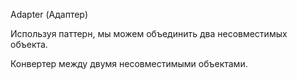 Adapter (Адаптер)

Используя паттерн, мы можем объединить два несовместимых объекта. 

Конвертер между двумя несовместимыми объектами.
